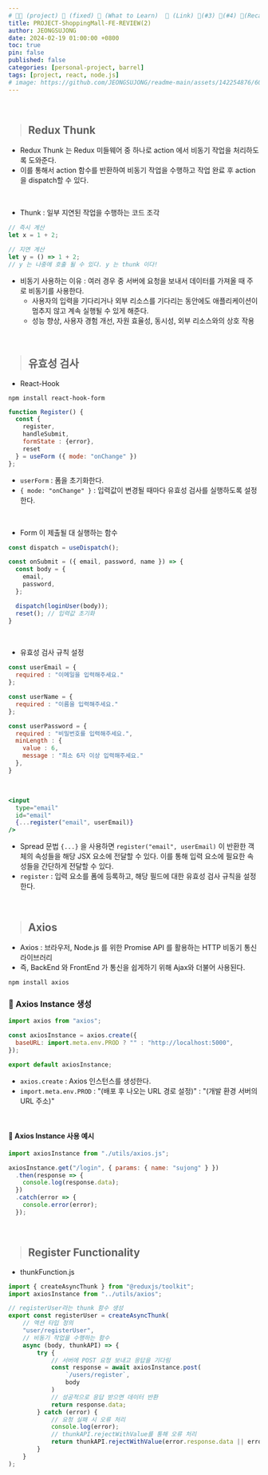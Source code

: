 ```yaml
---
# 👨‍💻 (project) 📌 (fixed) 📖 (What to Learn)  🌱 (Link) 🧷(#3) 📌(#4) 👀(Recap)
title: PROJECT-ShoppingMall-FE-REVIEW(2)
author: JEONGSUJONG
date: 2024-02-19 01:00:00 +0800
toc: true
pin: false
published: false
categories: [personal-project, barrel]
tags: [project, react, node.js]
# image: https://github.com/JEONGSUJONG/readme-main/assets/142254876/60a1ef16-879c-4678-b610-29b7e6bd05ba
---
```


<br>

> ## Redux Thunk

- Redux Thunk 는 Redux 미들웨어 중 하나로 action 에서 비동기 작업을 처리하도록 도와준다.
- 이를 통해서 action 함수를 반환하여 비동기 작업을 수행하고 작업 완료 후 action을 dispatch할 수 있다.

<br>

- Thunk : 일부 지연된 작업을 수행하는 코드 조각

```javascript
// 즉시 계산
let x = 1 + 2;

// 지연 계산
let y = () => 1 + 2;
// y 는 나중에 호출 될 수 있다. y 는 thunk 이다!
```

- 비동기 사용하는 이유 : 여러 경우 중 서버에 요청을 보내서 데이터를 가져올 때 주로 비동기를 사용한다.
  - 사용자의 입력을 기다리거나 외부 리소스를 기다리는 동안에도 애플리케이션이 멈추지 않고 계속 실행될 수 있게 해준다.
  - 성능 향상, 사용자 경험 개선, 자원 효율성, 동시성, 외부 리소스와의 상호 작용

<br>

> ## 유효성 검사

- React-Hook

`npm install react-hook-form`

```jsx
function Register() {
  const {
    register,
    handleSubmit,
    formState : {error},
    reset
  } = useForm ({ mode: "onChange" })
};
```

- `userForm` : 폼을 초기화한다.
- `{ mode: "onChange" }` : 입력값이 변경될 때마다 유효성 검사를 실행하도록 설정한다.

<br>

- Form 이 제출될 대 실행하는 함수

```jsx
const dispatch = useDispatch();

const onSubmit = ({ email, password, name }) => {
  const body = {
    email,
    password,
  };

  dispatch(loginUser(body));
  reset(); // 입력값 초기화
}
```

<br>

- 유효성 검사 규칙 설정

```jsx
const userEmail = {
  required : "이메일을 입력해주세요."
};

const userName = {
  required : "이름을 입력해주세요."
};

const userPassword = {
  required : "비밀번호를 입력해주세요.",
  minLength : {
    value : 6,
    message : "최소 6자 이상 입력해주세요."
  },
}
```

<br>

```jsx
<input
  type="email"
  id="email"
  {...register("email", userEmail)}
/>
```

- Spread 문법 `{...}` 을 사용하면 `register("email", userEmail)` 이 반환한 객체의 속성들을 해당 JSX 요소에 전달할 수 있다. 이를 통해 입력 요소에 필요한 속성들을 간단하게 전달할 수 있다.
- `register` : 입력 요소를 폼에 등록하고, 해당 필드에 대한 유효성 검사 규칙을 설정한다.


<br>

> ## Axios

- Axios : 브라우저, Node.js 를 위한 Promise API 를 활용하는 HTTP 비동기 통신 라이브러리
- 즉, BackEnd 와 FrontEnd 가 통신을 쉽게하기 위해 Ajax와 더불어 사용된다.

`npm install axios`

### 🧷 Axios Instance 생성

```jsx
import axios from "axios";

const axiosInstance = axios.create({
  baseURL: import.meta.env.PROD ? "" : "http://localhost:5000",
});

export default axiosInstance;
```

- `axios.create` : Axios 인스턴스를 생성한다.
- `import.meta.env.PROD` : "(배포 후 나오는 URL 경로 설정)" : "(개발 환경 서버의 URL 주소)"

<br>

#### 📌 Axios Instance 사용 예시

```jsx
import axiosInstance from "./utils/axios.js";

axiosInstance.get("/login", { params: { name: "sujong" } })
  .then(response => {
    console.log(response.data);
  })
  .catch(error => {
    console.error(error);
  });
```

<br>

> ## Register Functionality 

- thunkFunction.js

```jsx
import { createAsyncThunk } from "@reduxjs/toolkit";
import axiosInstance from "../utils/axios";

// registerUser라는 thunk 함수 생성
export const registerUser = createAsyncThunk(
    // 액션 타입 정의
    "user/registerUser",
    // 비동기 작업을 수행하는 함수
    async (body, thunkAPI) => {
        try {
            // 서버에 POST 요청 보내고 응답을 기다림
            const response = await axiosInstance.post(
                `/users/register`,
                body
            )
            // 성공적으로 응답 받으면 데이터 반환
            return response.data;
        } catch (error) {
            // 요청 실패 시 오류 처리
            console.log(error);
            // thunkAPI.rejectWithValue를 통해 오류 처리
            return thunkAPI.rejectWithValue(error.response.data || error.message);
        }
    }
);
```